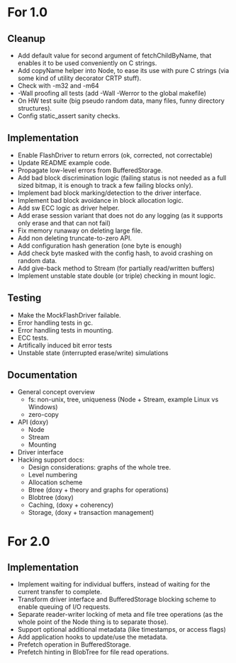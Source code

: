 For 1.0
========

Cleanup
-------

 - Add default value for second argument of fetchChildByName, that enables it to be used conveniently on C strings.
 - Add copyName helper into Node, to ease its use with pure C strings (via some kind of utility decorator CRTP stuff).
 - Check with -m32 and -m64
 - -Wall proofing all tests (add -Wall -Werror to the global makefile)
 - On HW test suite (big pseudo random data, many files, funny directory structures).
 - Config static_assert sanity checks.

Implementation
--------------

 - Enable FlashDriver to return errors (ok, corrected, not correctable)
 - Update README example code.
 - Propagate low-level errors from BufferedStorage.
 - Add bad block discrimination logic (failing status is not needed as a full sized bitmap, it is enough to track a few failing blocks only).
 - Implement bad block marking/detection to the driver interface.
 - Implement bad block avoidance in block allocation logic.
 - Add sw ECC logic as driver helper.
 - Add erase session variant that does not do any logging (as it supports only erase and that can not fail)
 - Fix memory runaway on deleting large file.
 - Add non deleting truncate-to-zero API.
 - Add configuration hash generation (one byte is enough)
 - Add check byte masked with the config hash, to avoid crashing on random data.
 - Add give-back method to Stream (for partially read/written buffers)
 - Implement unstable state double (or triple) checking in mount logic.
 
Testing
-------

 - Make the MockFlashDriver failable.
 - Error handling tests in gc.
 - Error handling tests in mounting.
 - ECC tests.
 - Artifically induced bit error tests
 - Unstable state (interrupted erase/write) simulations
 
Documentation
-------------

 - General concept overview 
   - fs: non-unix, tree, uniqueness (Node + Stream, example Linux vs Windows)
   - zero-copy 
 - API (doxy)
   - Node
   - Stream
   - Mounting
 - Driver interface  
 - Hacking support docs:
   - Design considerations: graphs of the whole tree.
   - Level numbering
   - Allocation scheme
   - Btree (doxy + theory and graphs for operations)
   - Blobtree (doxy)
   - Caching, (doxy + coherency)
   - Storage, (doxy + transaction management)


For 2.0
========

Implementation
--------------

 - Implement waiting  for individual buffers, instead of waiting for the current transfer to complete.
 - Transform driver interface and BufferedStorage blocking scheme to enable queuing of I/O requests.
 - Separate reader-writer locking of meta and file tree operations (as the whole point of the Node thing is to separate those).
 - Support optional additional metadata (like timestamps, or access flags) 
 - Add application hooks to update/use the metadata.
 - Prefetch operation in BufferedStorage.
 - Prefetch hinting in BlobTree for file read operations.
